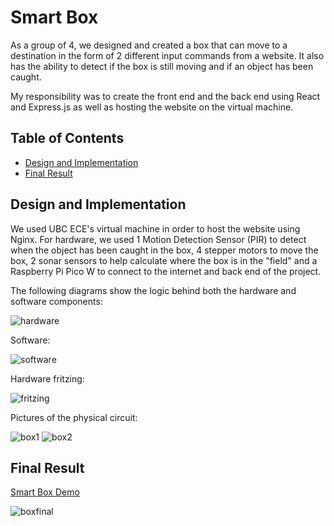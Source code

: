 # Smart Box

As a group of 4, we designed and created a box that can move to a destination in the form of 2 different input commands from a website. It also has the ability to detect if the box is still moving and if an object has been caught. 

My responsibility was to create the front end and the back end using React and Express.js as well as hosting the website on the virtual machine.

## Table of Contents

- [Design and Implementation](#designAndImplementation)
- [Final Result](#finalResult)

## Design and Implementation <a name="designAndImplementation"></a>

We used UBC ECE's virtual machine in order to host the website using Nginx. For hardware, we used 1 Motion Detection Sensor (PIR) to detect when the object has been caught in the box, 4 stepper motors to move the box, 2 sonar sensors to help calculate where the box is in the "field" and a Raspberry Pi Pico W to connect to the internet and back end of the project.

The following diagrams show the logic behind both the hardware and software components:

![hardware](https://github.com/HubertTheodore/smart-box/assets/55958230/77980295-62d7-4d00-aedd-7f88f0fd0d74)

Software:

![software](https://github.com/HubertTheodore/smart-box/assets/55958230/b1bf3a7c-6dec-482b-8927-ca5effa1ff95)

Hardware fritzing:

![fritzing](https://github.com/HubertTheodore/smart-box/assets/55958230/b0a4c4c5-125f-4724-a8c3-1688c9f05636)

Pictures of the physical circuit:

![box1](https://github.com/HubertTheodore/smart-box/assets/55958230/f1bdceb2-7d6d-4fe6-b732-4bcf9f9050b3)
![box2](https://github.com/HubertTheodore/smart-box/assets/55958230/91417b92-e4fa-4b2d-9744-08f014e5148e)

## Final Result <a name="finalResult"></a>

[Smart Box Demo](https://www.youtube.com/watch?v=lUScERJdyYA)

![boxfinal](https://github.com/HubertTheodore/smart-box/assets/55958230/beaf499c-4f9e-4880-a56d-37cbc13bd5f7)
